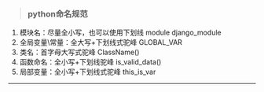 


> ### python命名规范
1.  模块名：尽量全小写，也可以使用下划线 module django_module
2. 全局变量\常量：全大写+下划线式驼峰 GLOBAL_VAR
3. 类名：首字母大写式驼峰 ClassName()
4. 函数命名：全小写+下划线驼峰 is_valid_data()
5. 局部变量：全小写+下划线式驼峰 this_is_var
----

<!--stackedit_data:
eyJoaXN0b3J5IjpbLTUwNzA2NTg5M119
-->